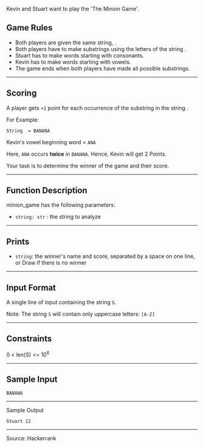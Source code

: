 Kevin and Stuart want to play the 'The Minion Game'.

## Game Rules

- Both players are given the same string, .
- Both players have to make substrings using the letters of the string .
- Stuart has to make words starting with consonants.
- Kevin has to make words starting with vowels.
- The game ends when both players have made all possible substrings.

---

## Scoring

A player gets `+1` point for each occurrence of the substring in the string .

For Example:

`String  = BANANA`

Kevin's vowel beginning word = `ANA`

Here, `ANA` occurs **twice** in `BANANA`. Hence, Kevin will get 2 Points.

Your task is to determine the winner of the game and their score.

---

## Function Description

minion_game has the following parameters:

- `string: str` : the string to analyze 

---

## Prints

- `string`: the winner's name and score, separated by a space on one line, or Draw if there is no winner

---

## Input Format

A single line of input containing the string `S`.

Note: The string `S` will contain only uppercase letters: `[A-Z]`

---
## Constraints
0 < len(S) <= 10<sup>6</sup>

---
## Sample Input
`BANANA`

---
Sample Output

`Stuart 12`

___

Source: Hackerrank